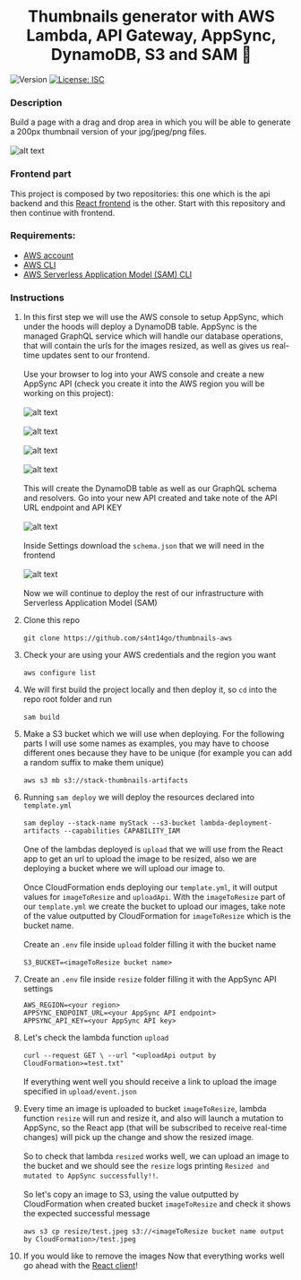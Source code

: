 <h1 align="center">Thumbnails generator with AWS Lambda, API Gateway, AppSync, DynamoDB, S3 and SAM 📢</h1>
<p>
  <img alt="Version" src="https://img.shields.io/badge/version-1.0.0-blue.svg?cacheSeconds=2592000" />
  <a href="#" target="_blank">
    <img alt="License: ISC" src="https://img.shields.io/badge/License-ISC-yellow.svg" />
  </a>
</p>

### Description

Build a page with a drag and drop area in which you will be able to generate a 200px thumbnail version of your jpg/jpeg/png files.<br /><br />
![alt text](./demo.gif)

### Frontend part

This project is composed by two repositories: this one which is the api backend and this [React frontend](https://github.com/s4nt14go/thumbnails-react) is the other. Start with this repository and then continue with frontend.

### Requirements:
* [AWS account](https://aws.amazon.com)
* [AWS CLI](https://aws.amazon.com/cli)
* [AWS Serverless Application Model (SAM) CLI](https://aws.amazon.com/serverless/sam)

### Instructions

1. In this first step we will use the AWS console to setup AppSync, which under the hoods will deploy a DynamoDB table. AppSync is the managed GraphQL service which will handle our database operations, that will contain the urls for the images resized, as well as gives us real-time updates sent to our frontend.<br /><br />
Use your browser to log into your AWS console and create a new AppSync API (check you create it into the AWS region you will be working on this project):<br /><br />
![alt text](./appsyncCreation/01createAPI.png "Create API")<br /><br />
![alt text](./appsyncCreation/02startWizard.png "Start wizard")<br /><br />
![alt text](./appsyncCreation/03createModel.png "Create model")<br /><br />
![alt text](./appsyncCreation/04apiName.png "Name API")<br /><br />
This will create the DynamoDB table as well as our GraphQL schema and resolvers. Go into your new API created and take note of the API URL endpoint and API KEY<br /><br />
![alt text](./appsyncCreation/05settings.png "API endpoint and key")<br /><br />
Inside Settings download the `schema.json` that we will need in the frontend<br /><br />
![alt text](./appsyncCreation/06schema.png "Download schema.json")<br /><br />
Now we will continue to deploy the rest of our infrastructure with Serverless Application Model (SAM)

1. Clone this repo<br /><br />
`git clone https://github.com/s4nt14go/thumbnails-aws`
1. Check your are using your AWS credentials and the region you want<br /><br />
`aws configure list`
1. We will first build the project locally and then deploy it, so `cd` into the repo root folder and run<br /><br />
`sam build`
1. Make a S3 bucket which we will use when deploying. For the following parts I will use some names as examples, you may have to choose different ones because they have to be unique (for example you can add a random suffix to make them unique)<br /><br />
`aws s3 mb s3://stack-thumbnails-artifacts`
1. Running `sam deploy` we will deploy the resources declared into `template.yml`<br /><br />
`sam deploy --stack-name myStack --s3-bucket lambda-deployment-artifacts --capabilities CAPABILITY_IAM`<br /><br />
One of the lambdas deployed is `upload` that we will use from the React app to get an url to upload the image to be resized, also we are deploying a bucket where we will upload our image to.<br /><br />
Once CloudFormation ends deploying our `template.yml`, it will output values for `imageToResize` and `uploadApi`. With the `imageToResize` part of our `template.yml` we create the bucket to upload our images, take note of the value outputted by CloudFormation for `imageToResize` which is the bucket name.<br /><br />
Create an `.env` file inside `upload` folder filling it with the bucket name<br /><br />
`S3_BUCKET=<imageToResize bucket name>`
1. Create an `.env` file inside `resize` folder filling it with the AppSync API settings<br />
    ```
    AWS_REGION=<your region>
    APPSYNC_ENDPOINT_URL=<your AppSync API endpoint>
    APPSYNC_API_KEY=<your AppSync API key>
    ```
1. Let's check the lambda function `upload`<br /><br />
`curl --request GET \
   --url "<uploadApi output by CloudFormation>=test.txt"`<br /><br />
If everything went well you should receive a link to upload the image specified in `upload/event.json`

1. Every time an image is uploaded to bucket `imageToResize`, lambda function `resize` will run and resize it, and also will launch a mutation to AppSync, so the React app (that will be subscribed to receive real-time changes) will pick up the change and show the resized image.<br /><br />
So to check that lambda `resized` works well, we can upload an image to the bucket and we should see the `resize` logs printing `Resized and mutated to AppSync successfully!!`.<br /><br />
So let's copy an image to S3, using the value outputted by CloudFormation when created bucket `imageToResize` and check it shows the expected successful message<br /><br />
`aws s3 cp resize/test.jpeg s3://<imageToResize bucket name output by CloudFormation>/test.jpeg`<br />
1. If you would like to remove the images Now that everything works well go ahead with the [React client](https://github.com/s4nt14go/thumbnails-react)!
